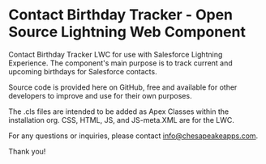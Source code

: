 # Contact Birthday Tracker - Open Source Lightning Web Component
Contact Birthday Tracker LWC for use with Salesforce Lightning Experience. The component's main purpose is to track current and upcoming birthdays for Salesforce contacts.

Source code is provided here on GitHub, free and available for other developers to improve and use for their own purposes.

The .cls files are intended to be added as Apex Classes within the installation org. CSS, HTML, JS, and JS-meta.XML are for the LWC.

For any questions or inquiries, please contact info@chesapeakeapps.com.

Thank you!
